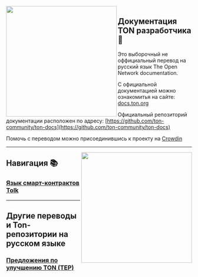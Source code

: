 <img align="left" width="300px" src="static\img\readme\about.png">

## Документация TON разработчика 💎 

Это выборочный не оффициальный перевод на русский язык The Open Network documentation.

С официальной документацией можно ознакомитья на сайте: [docs.ton.org](https://docs.ton.org)
 
Официальный репозиторий документации расположен по адресу: [https://github.com/ton-community/ton-docs](https://github.com/ton-community/ton-docs)

Помочь с переводом можно присоединившись к проекту на [Сrowdin](https://crowdin.com/project/ton-dev-docs-ru) 

---

<img align="right" width="300px" src="static\img\readme\how.png">

## Навигация 📚

### [Язык смарт-контрактов Tolk](/tolk/overview.md)

---

## Другие переводы и Ton-репозитории на русском языке
### [Предложения по улучшению TON (TEP)](https://github.com/krediton/TON-TEPs-RU)